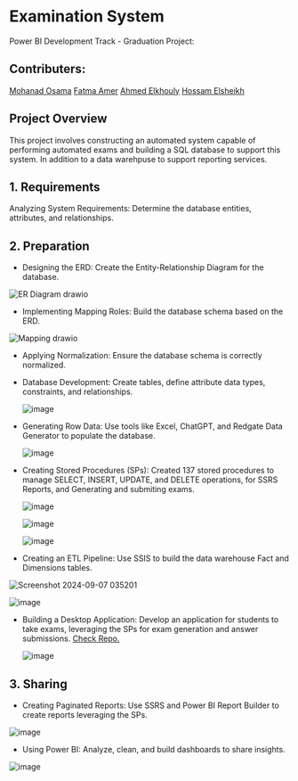 # Examination System
Power BI Development Track - Graduation Project:

## Contributers:
[Mohanad Osama](https://github.com/omohanad)
[Fatma Amer](https://github.com/FatmaAmerS)
[Ahmed Elkhouly](https://github.com/Ahmedelkholy22)
[Hossam Elsheikh](https://github.com/hossam-99)

## Project Overview
This project involves constructing an automated system capable of performing automated exams and building a SQL database to support this system. In addition to a data warehpuse to support reporting services.

## 1. Requirements
Analyzing System Requirements: Determine the database entities, attributes, and relationships.

## 2. Preparation
- Designing the ERD: Create the Entity-Relationship Diagram for the database.
  
![ER Diagram drawio](https://github.com/user-attachments/assets/a1a641dc-0298-43ca-b995-35fdeed0cfd4)

  
- Implementing Mapping Roles: Build the database schema based on the ERD.

![Mapping drawio](https://github.com/user-attachments/assets/590ca7fe-d0c9-425b-8fa9-398f8de1c3fa)

- Applying Normalization: Ensure the database schema is correctly normalized.
- Database Development: Create tables, define attribute data types, constraints, and relationships.

  ![image](https://github.com/user-attachments/assets/47f4682f-bc6e-4ef0-8c76-0a6dc05e94c4)

- Generating Row Data: Use tools like Excel, ChatGPT, and Redgate Data Generator to populate the database.

  ![image](https://github.com/user-attachments/assets/b7379d83-967a-4c50-a683-c8be2a8ac133)

- Creating Stored Procedures (SPs): Created 137 stored procedures to manage SELECT, INSERT, UPDATE, and DELETE operations, for SSRS Reports, and Generating and submiting exams.

  ![image](https://github.com/user-attachments/assets/19703c65-6deb-4b55-b8e5-3fa3e7559170)

  ![image](https://github.com/user-attachments/assets/f0f9f191-1c26-41d7-8836-14abef511508)

  ![image](https://github.com/user-attachments/assets/eeaff045-81d6-49fb-ad61-2dd47cee0726)


- Creating an ETL Pipeline: Use SSIS to build the data warehouse Fact and Dimensions tables.

![Screenshot 2024-09-07 035201](https://github.com/user-attachments/assets/07636fa8-f586-42a8-a046-d9266ff6b42e)

![image](https://github.com/user-attachments/assets/7f5796f5-7527-4b66-85ee-b1028c8a1771)

- Building a Desktop Application: Develop an application for students to take exams, leveraging the SPs for exam generation and answer submissions. [Check Repo.](https://github.com/AbdEl-RhmanMohamad/Exam-App)

  ![image](https://github.com/user-attachments/assets/9d3db0a8-670d-47cc-a5a0-77ace14614f6)

## 3. Sharing
- Creating Paginated Reports: Use SSRS and Power BI Report Builder to create reports leveraging the SPs.
  
![image](https://github.com/user-attachments/assets/8ab5f78c-f770-4c09-885b-baf88d46e2e9)

- Using Power BI: Analyze, clean, and build dashboards to share insights.

 ![image](https://github.com/user-attachments/assets/889c667b-72a1-4f28-af19-eb5639fec174)
 
